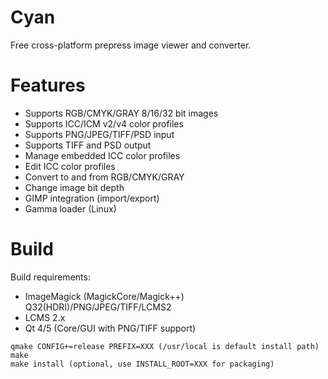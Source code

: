 # Cyan

Free cross-platform prepress image viewer and converter.

# Features

* Supports RGB/CMYK/GRAY 8/16/32 bit images
* Supports ICC/ICM v2/v4 color profiles
* Supports PNG/JPEG/TIFF/PSD input
* Supports TIFF and PSD output
* Manage embedded ICC color profiles
* Edit ICC color profiles
* Convert to and from RGB/CMYK/GRAY
* Change image bit depth
* GIMP integration (import/export)
* Gamma loader (Linux)

# Build

Build requirements:

* ImageMagick (MagickCore/Magick++) Q32(HDRI)/PNG/JPEG/TIFF/LCMS2
* LCMS 2.x
* Qt 4/5 (Core/GUI with PNG/TIFF support)

```
qmake CONFIG+=release PREFIX=XXX (/usr/local is default install path)
make
make install (optional, use INSTALL_ROOT=XXX for packaging)
```
